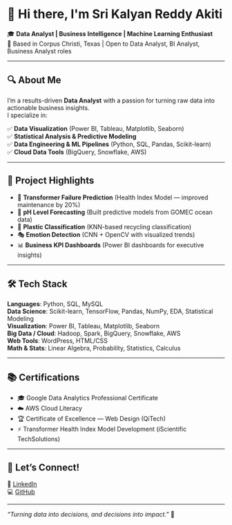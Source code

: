 # 👋 Hi there, I'm Sri Kalyan Reddy Akiti

🎓 **Data Analyst | Business Intelligence | Machine Learning Enthusiast**  
📍 Based in Corpus Christi, Texas | Open to Data Analyst, BI Analyst, Business Analyst roles  

---

## 🔍 About Me

I’m a results-driven **Data Analyst** with a passion for turning raw data into actionable business insights.  
I specialize in:

✅ **Data Visualization** (Power BI, Tableau, Matplotlib, Seaborn)  
✅ **Statistical Analysis & Predictive Modeling**  
✅ **Data Engineering & ML Pipelines** (Python, SQL, Pandas, Scikit-learn)  
✅ **Cloud Data Tools** (BigQuery, Snowflake, AWS)  

---

## 🚀 Project Highlights

- 🔋 **Transformer Failure Prediction** (Health Index Model — improved maintenance by 20%)
- 🌊 **pH Level Forecasting** (Built predictive models from GOMEC ocean data)
- 🧪 **Plastic Classification** (KNN-based recycling classification)
- 🎭 **Emotion Detection** (CNN + OpenCV with visualized trends)
- 📊 **Business KPI Dashboards** (Power BI dashboards for executive insights)

---

## 🛠️ Tech Stack

**Languages**: Python, SQL, MySQL  
**Data Science**: Scikit-learn, TensorFlow, Pandas, NumPy, EDA, Statistical Modeling  
**Visualization**: Power BI, Tableau, Matplotlib, Seaborn  
**Big Data / Cloud**: Hadoop, Spark, BigQuery, Snowflake, AWS  
**Web Tools**: WordPress, HTML/CSS  
**Math & Stats**: Linear Algebra, Probability, Statistics, Calculus  

---

## 📚 Certifications

- 🎓 Google Data Analytics Professional Certificate  
- ☁️ AWS Cloud Literacy  
- 🏆 Certificate of Excellence — Web Design (QiTech)  
- ⚡ Transformer Health Index Model Development (iScientific TechSolutions)  

---

## 🤝 Let’s Connect!

🔗 [LinkedIn](https://www.linkedin.com/in/srikalyanreddyakiti)  
💻 [GitHub](https://github.com/srikalyanreddyakiti)  

---

_“Turning data into decisions, and decisions into impact.”_ 🚀



<!--
**srikalyanreddyakiti/srikalyanreddyakiti** is a ✨ _special_ ✨ repository because its `README.md` (this file) appears on your GitHub profile.

Here are some ideas to get you started:

- 🔭 I’m currently working on ...
- 🌱 I’m currently learning ...
- 👯 I’m looking to collaborate on ...
- 🤔 I’m looking for help with ...
- 💬 Ask me about ...
- 📫 How to reach me: ...
- 😄 Pronouns: ...
- ⚡ Fun fact: ...
-->
